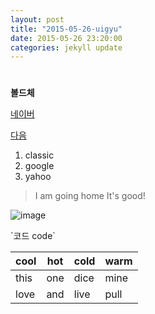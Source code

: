 ```yaml
---
layout: post
title: "2015-05-26-uigyu"
date: 2015-05-26 23:20:00
categories: jekyll update
---
```

#  #
**볼드체**

[네이버](http://www.naver.com/)

[다음][1]

1. classic
2. google
3. yahoo

> I am going home
> It's good!

![image](http://imgnews.naver.net/image/001/2015/05/26/PYH2014062305340005100_P2_99_20150526170504.jpg)

\`코드 code\`

| cool | hot | cold | warm |
| ---- | --- | ---- | ---- |
| this | one | dice | mine |
| love | and | live | pull |

[1]: https://www.daum.net/
